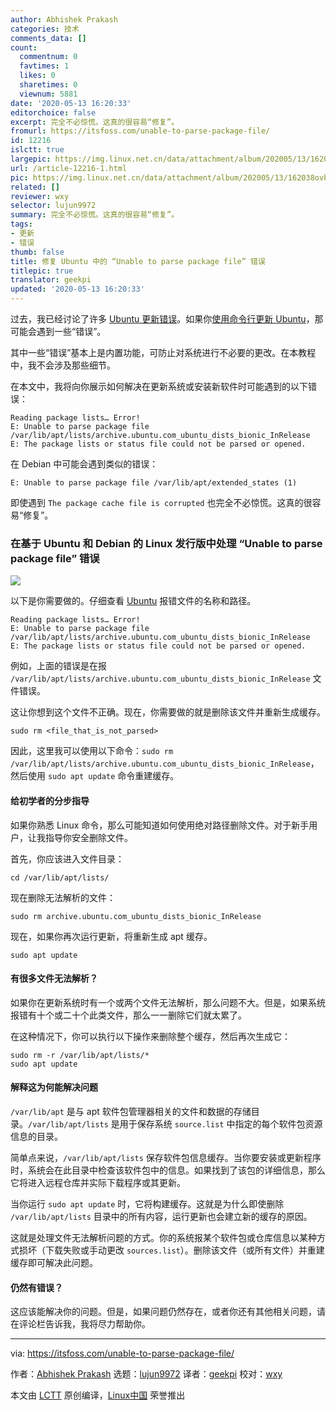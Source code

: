 ```yaml
---
author: Abhishek Prakash
categories: 技术
comments_data: []
count:
  commentnum: 0
  favtimes: 1
  likes: 0
  sharetimes: 0
  viewnum: 5881
date: '2020-05-13 16:20:33'
editorchoice: false
excerpt: 完全不必惊慌。这真的很容易“修复”。
fromurl: https://itsfoss.com/unable-to-parse-package-file/
id: 12216
islctt: true
largepic: https://img.linux.net.cn/data/attachment/album/202005/13/162038ovbjb3vhv5hh5fh2.png
url: /article-12216-1.html
pic: https://img.linux.net.cn/data/attachment/album/202005/13/162038ovbjb3vhv5hh5fh2.png.thumb.jpg
related: []
reviewer: wxy
selector: lujun9972
summary: 完全不必惊慌。这真的很容易“修复”。
tags:
- 更新
- 错误
thumb: false
title: 修复 Ubuntu 中的 “Unable to parse package file” 错误
titlepic: true
translator: geekpi
updated: '2020-05-13 16:20:33'
---
```


过去，我已经讨论了许多 [Ubuntu 更新错误](https://itsfoss.com/ubuntu-update-error/)。如果你[使用命令行更新 Ubuntu](https://itsfoss.com/update-ubuntu/)，那可能会遇到一些“错误”。


其中一些“错误”基本上是内置功能，可防止对系统进行不必要的更改。在本教程中，我不会涉及那些细节。


在本文中，我将向你展示如何解决在更新系统或安装新软件时可能遇到的以下错误：



```
Reading package lists… Error!
E: Unable to parse package file /var/lib/apt/lists/archive.ubuntu.com_ubuntu_dists_bionic_InRelease
E: The package lists or status file could not be parsed or opened.
```

在 Debian 中可能会遇到类似的错误：



```
E: Unable to parse package file /var/lib/apt/extended_states (1)
```

即使遇到 `The package cache file is corrupted` 也完全不必惊慌。这真的很容易“修复”。


### 在基于 Ubuntu 和 Debian 的 Linux 发行版中处理 “Unable to parse package file” 错误


![](/data/attachment/album/202005/13/162038ovbjb3vhv5hh5fh2.png)


以下是你需要做的。仔细查看 [Ubuntu](https://ubuntu.com/) 报错文件的名称和路径。



```
Reading package lists… Error!
E: Unable to parse package file /var/lib/apt/lists/archive.ubuntu.com_ubuntu_dists_bionic_InRelease
E: The package lists or status file could not be parsed or opened.
```

例如，上面的错误是在报 `/var/lib/apt/lists/archive.ubuntu.com_ubuntu_dists_bionic_InRelease` 文件错误。


这让你想到这个文件不正确。现在，你需要做的就是删除该文件并重新生成缓存。



```
sudo rm <file_that_is_not_parsed>
```

因此，这里我可以使用以下命令：`sudo rm /var/lib/apt/lists/archive.ubuntu.com_ubuntu_dists_bionic_InRelease`，然后使用 `sudo apt update` 命令重建缓存。


#### 给初学者的分步指导


如果你熟悉 Linux 命令，那么可能知道如何使用绝对路径删除文件。对于新手用户，让我指导你安全删除文件。


首先，你应该进入文件目录：



```
cd /var/lib/apt/lists/
```

现在删除无法解析的文件：



```
sudo rm archive.ubuntu.com_ubuntu_dists_bionic_InRelease
```

现在，如果你再次运行更新，将重新生成 apt 缓存。



```
sudo apt update
```

#### 有很多文件无法解析？


如果你在更新系统时有一个或两个文件无法解析，那么问题不大。但是，如果系统报错有十个或二十个此类文件，那么一一删除它们就太累了。


在这种情况下，你可以执行以下操作来删除整个缓存，然后再次生成它：



```
sudo rm -r /var/lib/apt/lists/*
sudo apt update
```

#### 解释这为何能解决问题


`/var/lib/apt` 是与 apt 软件包管理器相关的文件和数据的存储目录。`/var/lib/apt/lists` 是用于保存系统 `source.list` 中指定的每个软件包资源信息的目录。


简单点来说，`/var/lib/apt/lists` 保存软件包信息缓存。当你要安装或更新程序时，系统会在此目录中检查该软件包中的信息。如果找到了该包的详细信息，那么它将进入远程仓库并实际下载程序或其更新。


当你运行 `sudo apt update` 时，它将构建缓存。这就是为什么即使删除 `/var/lib/apt/lists` 目录中的所有内容，运行更新也会建立新的缓存的原因。


这就是处理文件无法解析问题的方式。你的系统报某个软件包或仓库信息以某种方式损坏（下载失败或手动更改 `sources.list`）。删除该文件（或所有文件）并重建缓存即可解决此问题。


#### 仍然有错误？


这应该能解决你的问题。但是，如果问题仍然存在，或者你还有其他相关问题，请在评论栏告诉我，我将尽力帮助你。




---


via: <https://itsfoss.com/unable-to-parse-package-file/>


作者：[Abhishek Prakash](https://itsfoss.com/author/abhishek/) 选题：[lujun9972](https://github.com/lujun9972) 译者：[geekpi](https://github.com/geekpi) 校对：[wxy](https://github.com/wxy)


本文由 [LCTT](https://github.com/LCTT/TranslateProject) 原创编译，[Linux中国](https://linux.cn/) 荣誉推出